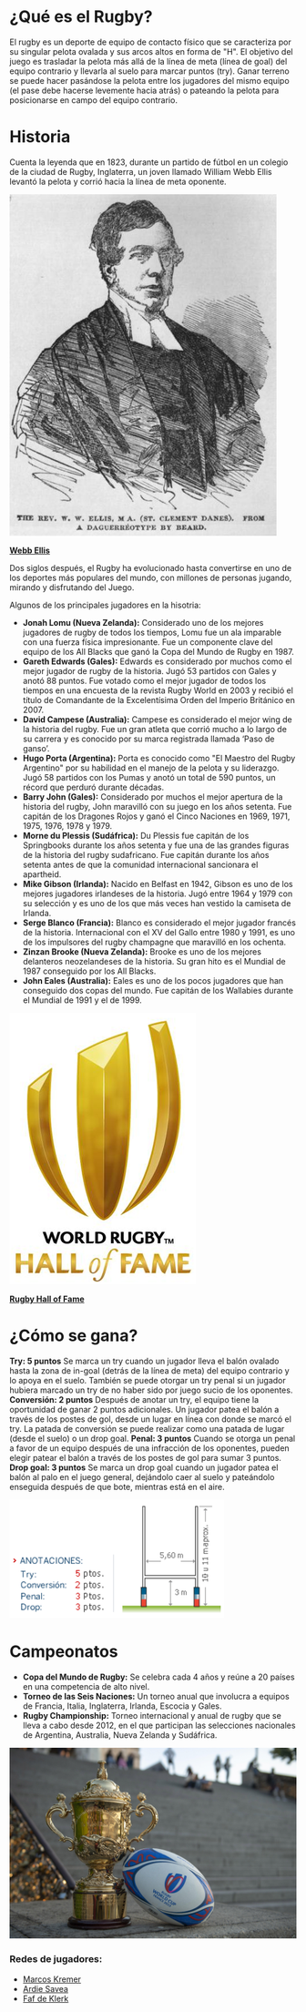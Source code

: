 # ¿Qué es el Rugby?

El rugby es un deporte de equipo de contacto físico que se caracteriza por su singular pelota ovalada y sus arcos altos en forma de "H". 
El objetivo del juego es trasladar la pelota más allá de la línea de meta (línea de goal) del equipo contrario y llevarla al suelo para marcar puntos (try). Ganar terreno se puede hacer pasándose la pelota entre los jugadores del mismo equipo (el pase debe hacerse levemente hacia atrás) o pateando la pelota para posicionarse en campo del equipo contrario.

# Historia
Cuenta la leyenda que en 1823, durante un partido de fútbol en un colegio de la ciudad de Rugby, Inglaterra, un joven llamado William Webb Ellis levantó la pelota y corrió hacia la línea de meta oponente.

![Webb Ellis](./img/rugby-1.jpg)

**[Webb Ellis](https://es.wikipedia.org/wiki/William_Webb_Ellis)**

Dos siglos después, el Rugby ha evolucionado hasta convertirse en uno de los deportes más populares del mundo, con millones de personas jugando, mirando y disfrutando del Juego.


Algunos de los principales jugadores en la hisotria:
- **Jonah Lomu (Nueva Zelanda):** Considerado uno de los mejores jugadores de rugby de todos los tiempos, Lomu fue un ala imparable con una fuerza física impresionante. Fue un componente clave del equipo de los All Blacks que ganó la Copa del Mundo de Rugby en 1987.
- **Gareth Edwards (Gales):** Edwards es considerado por muchos como el mejor jugador de rugby de la historia. Jugó 53 partidos con Gales y anotó 88 puntos. Fue votado como el mejor jugador de todos los tiempos en una encuesta de la revista Rugby World en 2003 y recibió el título de Comandante de la Excelentísima Orden del Imperio Británico en 2007.
- **David Campese (Australia):** Campese es considerado el mejor wing de la historia del rugby. Fue un gran atleta que corrió mucho a lo largo de su carrera y es conocido por su marca registrada llamada ‘Paso de ganso’.
- **Hugo Porta (Argentina):** Porta es conocido como "El Maestro del Rugby Argentino" por su habilidad en el manejo de la pelota y su liderazgo. Jugó 58 partidos con los Pumas y anotó un total de 590 puntos, un récord que perduró durante décadas.
- **Barry John (Gales):** Considerado por muchos el mejor apertura de la historia del rugby, John maravilló con su juego en los años setenta. Fue capitán de los Dragones Rojos y ganó el Cinco Naciones en 1969, 1971, 1975, 1976, 1978 y 1979.
- **Morne du Plessis (Sudáfrica):** Du Plessis fue capitán de los Springbooks durante los años setenta y fue una de las grandes figuras de la historia del rugby sudafricano. Fue capitán durante los años setenta antes de que la comunidad internacional sancionara el apartheid.
- **Mike Gibson (Irlanda):** Nacido en Belfast en 1942, Gibson es uno de los mejores jugadores irlandeses de la historia. Jugó entre 1964 y 1979 con su selección y es uno de los que más veces han vestido la camiseta de Irlanda.
- **Serge Blanco (Francia):** Blanco es considerado el mejor jugador francés de la historia. Internacional con el XV del Gallo entre 1980 y 1991, es uno de los impulsores del rugby champagne que maravilló en los ochenta.
- **Zinzan Brooke (Nueva Zelanda):** Brooke es uno de los mejores delanteros neozelandeses de la historia. Su gran hito es el Mundial de 1987 conseguido por los All Blacks.
- **John Eales (Australia):** Eales es uno de los pocos jugadores que han conseguido dos copas del mundo. Fue capitán de los Wallabies durante el Mundial de 1991 y el de 1999.

![Salón de la fama](./img/rugby-2.png)

**[Rugby Hall of Fame](https://www.world.rugby/news/321970/hands-nombrado-secretario-del-world-rugby-hall-of-fame)**

# ¿Cómo se gana?

**Try: 5 puntos**
Se marca un try cuando un jugador lleva el balón ovalado hasta la zona de in-goal (detrás de la línea de meta) del equipo contrario y lo apoya en el suelo. También se puede otorgar un try penal si un jugador hubiera marcado un try de no haber sido por juego sucio de los oponentes.
**Conversión: 2 puntos**
Después de anotar un try, el equipo tiene la oportunidad de ganar 2 puntos adicionales. Un jugador patea el balón a través de los postes de gol, desde un lugar en línea con donde se marcó el try. La patada de conversión se puede realizar como una patada de lugar (desde el suelo) o un drop goal.
**Penal: 3 puntos**
Cuando se otorga un penal a favor de un equipo después de una infracción de los oponentes, pueden elegir patear el balón a través de los postes de gol para sumar 3 puntos.
**Drop goal: 3 puntos**
Se marca un drop goal cuando un jugador patea el balón al palo en el juego general, dejándolo caer al suelo y pateándolo enseguida después de que bote, mientras está en el aire.

![Puntos](./img/rugby-3.png)

# Campeonatos

- **Copa del Mundo de Rugby:** Se celebra cada 4 años y reúne a 20 países en una competencia de alto nivel.
- **Torneo de las Seis Naciones:** Un torneo anual que involucra a equipos de Francia, Italia, Inglaterra, Irlanda, Escocia y Gales.
- **Rugby Championship:** Torneo internacional y anual de rugby que se lleva a cabo desde 2012, en el que participan las selecciones nacionales de Argentina, Australia, Nueva Zelanda y Sudáfrica. 

![Rugby World Cup](./img/rugby-4.jpg)

### Redes de jugadores:
- [Marcos Kremer](https://www.instagram.com/kremermarcos?utm_source=ig_web_button_share_sheet&igsh=ZDNlZDc0MzIxNw==)
- [Ardie Savea](https://www.instagram.com/ardiesavea?utm_source=ig_web_button_share_sheet&igsh=ZDNlZDc0MzIxNw==)
- [Faf de Klerk](https://www.instagram.com/fafster09?utm_source=ig_web_button_share_sheet&igsh=ZDNlZDc0MzIxNw==)
